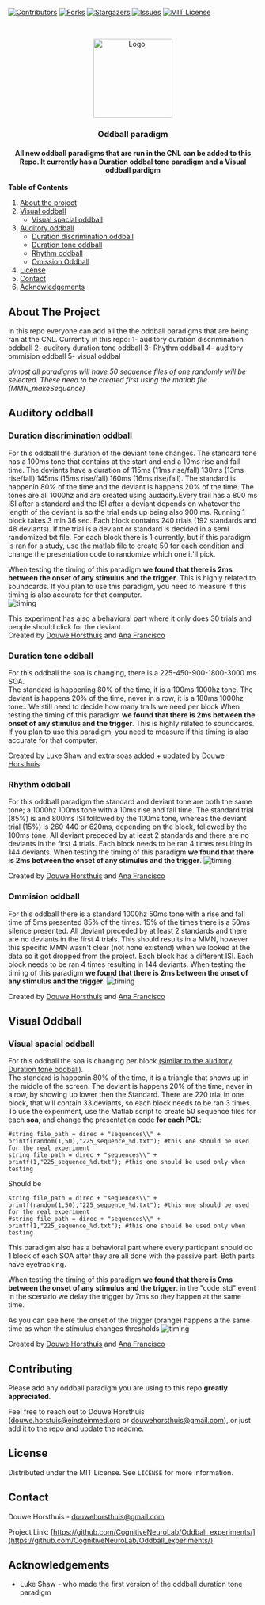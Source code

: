 [![Contributors][contributors-shield]][contributors-url]
[![Forks][forks-shield]][forks-url]
[![Stargazers][stars-shield]][stars-url]
[![Issues][issues-shield]][issues-url]
[![MIT License][license-shield]][license-url]





<br />
<p align="center">
  <a href="https://github.com/CognitiveNeuroLab/Oddball_experiments/">
    <img src="images/logo.jpeg" alt="Logo" width="160" height="160">
  </a> 

<h3 align="center">Oddball paradigm</h3>

<h4 align="center"> All new oddball paradigms that are run in the CNL can be added to this Repo. It currently has a Duration oddbal tone paradigm and a Visual oddball pardigm </h4>


**Table of Contents**
  
1. [About the project](#about-the-project)
2. [Visual oddball](#getting-started)
    - [Visual spacial oddball](#visual-spacial-oddball)  
3. [Auditory oddball](#auditory-oddball)
    - [Duration discrimination oddball](#duration-discrimination-oddball)
    - [Duration tone oddball](#duration-tone-oddball)
    - [Rhythm oddball](#rhythm-oddball)
    - [Omission Oddball](#omission-oddball)
3. [License](#license)
3. [Contact](#contact)
3. [Acknowledgements](#acknowledgements)





<!-- ABOUT THE PROJECT -->
## About The Project

In this repo everyone can add all the the oddball paradigms that are being ran at the CNL. Currently in this repo:
1- auditory duration discrimination oddball
2- auditory duration tone oddball
3- Rhythm oddball
4- auditory ommision oddball
5- visual oddbal

*almost all paradigms will have 50 sequence files of one randomly will be selected. These need to be created first using the matlab file (MMN_makeSequence)*




<!-- GETTING STARTED -->
## Auditory oddball

### Duration discrimination oddball

For this oddball the duration of the deviant tone changes. The standard tone has a 100ms tone that contains at the start and end a 10ms rise and fall time. The deviants have a duration of 115ms (11ms rise/fall) 130ms (13ms rise/fall) 145ms (15ms rise/fall) 160ms (16ms rise/fall). 
The standard is happenin 80% of the time and the deviant is happens 20% of the time. The tones are all 1000hz and are created using audacity.Every trail has a 800 ms ISI after a standard and the ISI after a deviant depends on whatever the length of the deviant is so the trial ends up being also 900 ms. Running 1 block takes 3 min 36 sec. Each block contains 240 trials (192 standards and 48 deviants). If the trial is a deviant or standard is decided in a semi randomized txt file. For each block there is 1 currently, but if this paradigm is ran for a study, use the matlab file to create 50 for each condition and change the presentation code to randomize which one it'll pick.

When testing the timing of this paradigm **we found that there is 2ms between the onset of any stimulus and the trigger**. This is highly related to soundcards. If you plan to use this paradigm, you need to measure if this timing is also accurate for that computer.  
![timing](https://github.com/CognitiveNeuroLab/Oddball_experiments/blob/master/images/Timing_discrimination.JPG)   

This experiment has also a behavioral part where it only does 30 trials and people should click for the deviant.  
Created by [Douwe Horsthuis](https://github.com/DouweHorsthuis) and [Ana Francisco](https://github.com/anafrancisco)  

### Duration tone oddball

For this oddball the soa is changing, there is a 225-450-900-1800-3000 ms SOA.  
The standard is happening 80% of the time, it is a 100ms 1000hz tone.
The deviant is happens 20% of the time, never in a row, it is a 180ms 1000hz tone..
We still need to decide how many trails we need per block
When testing the timing of this paradigm **we found that there is 2ms between the onset of any stimulus and the trigger**. This is highly related to soundcards. If you plan to use this paradigm, you need to measure if this timing is also accurate for that computer.  

Created by Luke Shaw and extra soas added + updated by [Douwe Horsthuis](https://github.com/DouweHorsthuis)  

### Rhythm oddball
For this oddball paradigm the standard and deviant tone are both the same tone; a 1000hz 100ms tone with a 10ms rise and fall time. The standard trial (85%) is and 800ms ISI followed by the 100ms tone, whereas the deviant trial (15%) is 260 440 or 620ms, depending on the block, followed by the 100ms tone. All deviant preceded by at least 2 standards and there are no deviants in the first 4 trials. Each block needs to be ran 4 times resulting in 144 deviants.  When testing the timing of this paradigm **we found that there is 2ms between the onset of any stimulus and the trigger**. 
![timing](https://github.com/CognitiveNeuroLab/Oddball_experiments/blob/master/images/Timing_rhythm.JPG)

Created by [Douwe Horsthuis](https://github.com/DouweHorsthuis) and [Ana Francisco](https://github.com/anafrancisco)  

### Ommision oddball
For this oddball there is a standard 1000hz 50ms tone with a rise and fall time of 5ms presented 85% of the times. 15% of the times there is a 50ms silence presented. All deviant preceded by at least 2 standards and there are no deviants in the first 4 trials.  This should results in a MMN, however this specific MMN wasn't clear (not none existend) when we looked at the data so it got dropped from the project. Each block has a different ISI. Each block needs to be ran 4 times resulting in 144 deviants.  When testing the timing of this paradigm **we found that there is 2ms between the onset of any stimulus and the trigger**. 
![timing](https://github.com/CognitiveNeuroLab/Oddball_experiments/blob/master/images/Timing_omission.JPG)

Created by [Douwe Horsthuis](https://github.com/DouweHorsthuis) and [Ana Francisco](https://github.com/anafrancisco)  

## Visual Oddball

### Visual spacial oddball

For this oddball the soa is changing per block [(similar to the auditory Duration tone oddball)](#duration-tone-oddball).  
The standard is happenin 80% of the time, it is a triangle that shows up in the middle of the screen.
The deviant is happens 20% of the time, never in a row, by showing up lower then the Standard.
There are 220 trial in one block, that will contain 33 deviants, so each block needs to be ran 3 times. 
To use the experiment, use the Matlab script to create 50 sequence files for each **soa**, and change the presentation code **for each PCL**:  
```presentation
#string file_path = direc + "sequences\\" + printf(random(1,50),"225_sequence_%d.txt"); #this one should be used for the real experiment
string file_path = direc + "sequences\\" + printf(1,"225_sequence_%d.txt"); #this one should be used only when testing
```  
Should be  
```presentation
string file_path = direc + "sequences\\" + printf(random(1,50),"225_sequence_%d.txt"); #this one should be used for the real experiment
#string file_path = direc + "sequences\\" + printf(1,"225_sequence_%d.txt"); #this one should be used only when testing
```
This paradigm also has a behavioral part where every particpant should do 1 block of each SOA after they are all done with the passive part. 
Both parts have eyetracking.

When testing the timing of this paradigm **we found that there is 0ms between the onset of any stimulus and the trigger**. in the "code_std" event in the scenario we delay the trigger by 7ms so they happen at the same time.  

As you can see here the onset of the trigger (orange) happens a the same time as when the stimulus changes thresholds 
![timing](https://github.com/CognitiveNeuroLab/Oddball_experiments/blob/master/images/Timing_visual_oddball.JPG)

Created by [Douwe Horsthuis](https://github.com/DouweHorsthuis) and [Ana Francisco](https://github.com/anafrancisco)


## Contributing

Please add any oddball paradigm you are using to this repo  **greatly appreciated**.

Feel free to reach out to Douwe Horsthuis (douwe.horstuis@einsteinmed.org or douwehorsthuis@gmail.com), or just add it to the repo and update the readme.



<!-- LICENSE -->
## License

Distributed under the MIT License. See `LICENSE` for more information.



<!-- CONTACT -->
## Contact

Douwe Horsthuis - douwehorsthuis@gmail.com

Project Link: [https://github.com/CognitiveNeuroLab/Oddball_experiments/](https://github.com/CognitiveNeuroLab/Oddball_experiments/)



<!-- ACKNOWLEDGEMENTS -->
## Acknowledgements

* Luke Shaw - who made the first version of the oddball duration tone paradigm




[contributors-shield]: https://img.shields.io/github/contributors/CognitiveNeuroLab/Oddball_experiments.svg?style=for-the-badge
[contributors-url]: https://github.com/CognitiveNeuroLab/Oddball_experiments/graphs/contributors
[forks-shield]: https://img.shields.io/github/forks/CognitiveNeuroLab/Oddball_experiments.svg?style=for-the-badge
[forks-url]: https://github.com/CognitiveNeuroLab/Oddball_experiments/network/members
[stars-shield]: https://img.shields.io/github/stars/CognitiveNeuroLab/Oddball_experiments.svg?style=for-the-badge
[stars-url]: https://github.com/CognitiveNeuroLab/Oddball_experiments/stargazers
[issues-shield]: https://img.shields.io/github/issues/CognitiveNeuroLab/Oddball_experiments.svg?style=for-the-badge
[issues-url]: https://github.com/CognitiveNeuroLab/Oddball_experiments/issues
[license-shield]: https://img.shields.io/github/license/CognitiveNeuroLab/Oddball_experiments.svg?style=for-the-badge
[license-url]: https://github.com/CognitiveNeuroLab/Oddball_experiments/blob/master/LICENSE.txt
